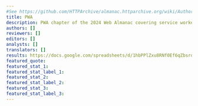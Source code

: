 ```yaml
---
#See https://github.com/HTTPArchive/almanac.httparchive.org/wiki/Authors'-Guide#metadata-to-add-at-the-top-of-your-chapters
title: PWA
description: PWA chapter of the 2024 Web Almanac covering service workers (usage and features), Web App Manifests, Lighthouse insights, service worker libraries (including Workbox), and Web Push notifications.
authors: []
reviewers: []
editors: []
analysts: []
translators: []
results: https://docs.google.com/spreadsheets/d/1hbPPlZxu8RNf0Ef6qZbsrdOZEL-wB6P6-528XrSDZ8Y/
featured_quote:
featured_stat_1:
featured_stat_label_1:
featured_stat_2:
featured_stat_label_2:
featured_stat_3:
featured_stat_label_3:
---
```

